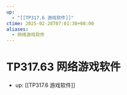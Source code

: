 ```yaml
---
up:
  - "[[TP317.6 游戏软件]]"
ctime: 2025-02-28T07:01:30+08:00
aliases:
  - 网络游戏软件
---
```


# TP317.63 网络游戏软件

- up: [[TP317.6 游戏软件]]
